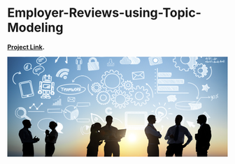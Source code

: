 # Employer-Reviews-using-Topic-Modeling

**[Project Link](https://nbviewer.jupyter.org/github/mick-zhang/Employer-Reviews-using-Topic-Modeling/blob/master/Topic%20Employer%20Github.ipynb).**

<img src="Employer%20Reviews.jpg">

